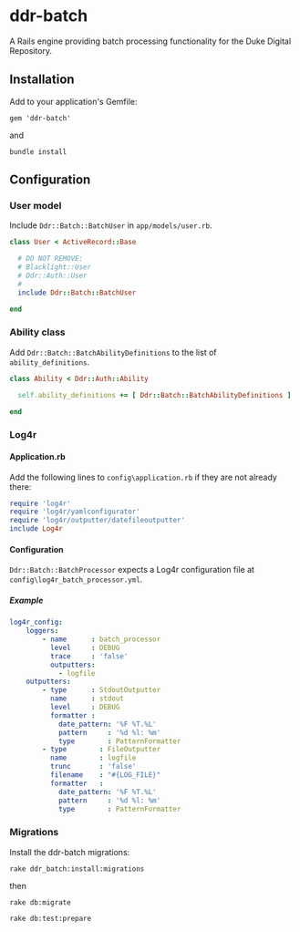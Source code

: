 # ddr-batch

A Rails engine providing batch processing functionality for the Duke Digital Repository.

## Installation

Add to your application's Gemfile:

    gem 'ddr-batch'

and

    bundle install

## Configuration

### User model

Include `Ddr::Batch::BatchUser` in `app/models/user.rb`.

```ruby
class User < ActiveRecord::Base

  # DO NOT REMOVE:
  # Blacklight::User
  # Ddr::Auth::User
  #
  include Ddr::Batch::BatchUser

end
```

### Ability class

Add `Ddr::Batch::BatchAbilityDefinitions` to the list of `ability_definitions`.

```ruby
class Ability < Ddr::Auth::Ability

  self.ability_definitions += [ Ddr::Batch::BatchAbilityDefinitions ]

end
```

### Log4r

#### Application.rb

Add the following lines to `config\application.rb` if they are not already there:

```ruby
require 'log4r'
require 'log4r/yamlconfigurator'
require 'log4r/outputter/datefileoutputter'
include Log4r
```

#### Configuration

`Ddr::Batch::BatchProcessor` expects a Log4r configuration file at `config\log4r_batch_processor.yml`.

##### Example

```yaml
log4r_config:
    loggers:
        - name      : batch_processor
          level     : DEBUG
          trace     : 'false'
          outputters:
            - logfile
    outputters:
        - type      : StdoutOutputter
          name      : stdout
          level     : DEBUG
          formatter :
            date_pattern: '%F %T.%L'
            pattern     : '%d %l: %m'
            type        : PatternFormatter
        - type        : FileOutputter
          name        : logfile
          trunc       : 'false'
          filename    : "#{LOG_FILE}"
          formatter   :
            date_pattern: '%F %T.%L'
            pattern     : '%d %l: %m'
            type        : PatternFormatter
```

### Migrations

Install the ddr-batch migrations:

`rake ddr_batch:install:migrations`

then

`rake db:migrate`

`rake db:test:prepare`
